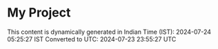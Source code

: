 # My Project

This content is dynamically generated in Indian Time (IST): 2024-07-24 05:25:27 IST
Converted to UTC: 2024-07-23 23:55:27 UTC
